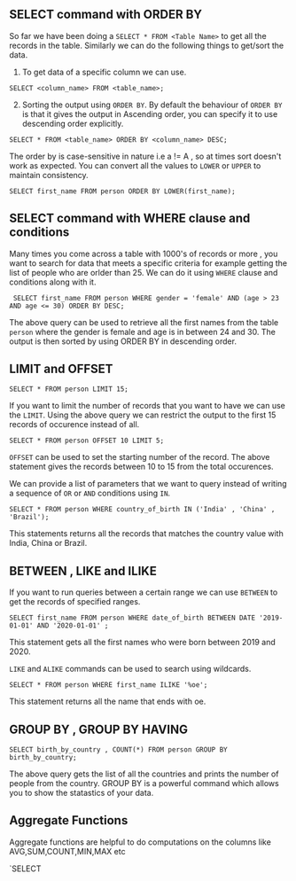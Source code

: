 ## SELECT command with ORDER BY

So far we have been doing a `SELECT * FROM <Table Name>` to get all the records in the table. Similarly we can do the following things to get/sort the data. <br />

1. To get data of a specific column we can use. <br />

`SELECT <column_name> FROM <table_name>;` <br />

2. Sorting the output using `ORDER BY`. By default the behaviour of `ORDER BY` is that it gives the output in Ascending order, you can specify it to use descending order explicitly. <br />

`SELECT * FROM <table_name> ORDER BY <column_name> DESC;` <br />

The order by is case-sensitive in nature i.e a != A , so at times sort doesn't work as expected. You can convert all the values to `LOWER` or `UPPER` to maintain consistency. <br />

`SELECT first_name FROM person ORDER BY LOWER(first_name);` <br />


## SELECT command with WHERE clause and conditions

Many times you come across a table with 1000's of records or more , you want to search for data that meets a specific criteria for example getting the list of people who are orlder than 25. We can do it using `WHERE` clause and conditions along with it. <br />

` SELECT first_name FROM person WHERE gender = 'female' AND (age > 23 AND age <= 30) ORDER BY DESC;` <br />

The above query can be used to retrieve all the first names from the table `person` where the gender is female and age is in between 24 and 30. The output is then sorted by using ORDER BY in descending order. <br />

## LIMIT and OFFSET

`SELECT * FROM person LIMIT 15;` <br />

If you want to limit the number of records that you want to have we can use the `LIMIT`. Using the above query we can restrict the output to the first 15 records of occurence instead of all. <br />

`SELECT * FROM person OFFSET 10 LIMIT 5;` <br />

`OFFSET` can be used to set the starting number of the record. The above statement gives the records between 10 to 15 from the total occurences. <br />

We can provide a list of parameters that we want to query instead of writing a sequence of `OR` or `AND` conditions using `IN`. <br />

`SELECT * FROM person WHERE country_of_birth IN ('India' , 'China' , 'Brazil');` <br />

This statements returns all the records that matches the country value with India, China or Brazil. </br>

## BETWEEN , LIKE and ILIKE

If you want to run queries between a certain range we can use `BETWEEN` to get the records of specified ranges. <br />

`SELECT first_name FROM person WHERE date_of_birth BETWEEN DATE '2019-01-01' AND '2020-01-01' ;` <br />

This statement gets all the first names who were born between 2019 and 2020. <br />

`LIKE` and `ALIKE` commands can be used to search using wildcards. <br />

`SELECT * FROM person WHERE first_name ILIKE '%oe';` <br />

This statement returns all the name that ends with oe.


## GROUP BY , GROUP BY HAVING

`SELECT birth_by_country , COUNT(*) FROM person GROUP BY birth_by_country;` <br />

The above query gets the list of all the countries and prints the number of people from the country. GROUP BY is a powerful command which allows you to show the statastics of your data. <br />


## Aggregate Functions

Aggregate functions are helpful to do computations on the columns like AVG,SUM,COUNT,MIN,MAX etc <br />

`SELECT 
